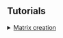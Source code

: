<!--
## Concepts

<details>
  <summary><a href="./concept/Matrix.md">
    Matrix
  </a></summary>
    A vector or set of vectors that is interpreted as a matrix.
</details>
-->

## Tutorials

<details>
  <summary><a href="./tutorial/MatrixCreation.md">
    Matrix creation
  </a></summary>
    How to create a matrix.
</details>

